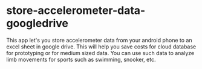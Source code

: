 # store-accelerometer-data-googledrive
This app let's you store accelerometer data from your android phone to an excel sheet in google drive. This will help you save costs for cloud database for prototyping or for medium sized data. You can use such data to analyze limb movements for sports such as swimming, snooker, etc.
